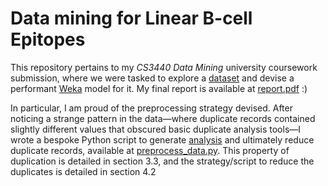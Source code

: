 # Data mining for Linear B-cell Epitopes

This repository pertains to my *CS3440 Data Mining* university coursework
submission, where we were tasked to explore a [dataset](CW_Data_train.arff) and
devise a performant [Weka](https://www.cs.waikato.ac.nz/~ml/weka/) model for it.
My final report is available at [report.pdf](report.pdf) :)

In particular, I am proud of the preprocessing strategy devised. After noticing
a strange pattern in the data—where duplicate records contained slightly
different values that obscured basic duplicate analysis tools—I wrote a bespoke
Python script to generate [analysis](./preprocess/distribution.csv) and
ultimately reduce duplicate records, available at
[preprocess_data.py](./preprocess/preprocess_data.py). This property of duplication
is detailed in section 3.3, and the strategy/script to reduce the duplicates is
detailed in section 4.2
